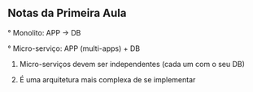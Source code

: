 ## Notas da Primeira Aula

° Monolito: APP -> DB

° Micro-serviço: APP (multi-apps) + DB

1. Micro-serviços devem ser independentes (cada um com o seu DB)

2. É uma arquitetura mais complexa de se implementar
